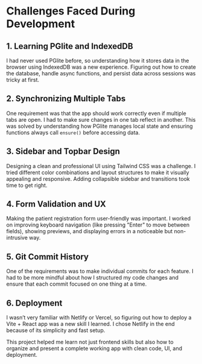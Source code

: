 # Challenges Faced During Development

## 1. Learning PGlite and IndexedDB

I had never used PGlite before, so understanding how it stores data in the browser using IndexedDB was a new experience. Figuring out how to create the database, handle async functions, and persist data across sessions was tricky at first.

## 2. Synchronizing Multiple Tabs

One requirement was that the app should work correctly even if multiple tabs are open. I had to make sure changes in one tab reflect in another. This was solved by understanding how PGlite manages local state and ensuring functions always call `ensure()` before accessing data.

## 3. Sidebar and Topbar Design

Designing a clean and professional UI using Tailwind CSS was a challenge. I tried different color combinations and layout structures to make it visually appealing and responsive. Adding collapsible sidebar and transitions took time to get right.

## 4. Form Validation and UX

Making the patient registration form user-friendly was important. I worked on improving keyboard navigation (like pressing "Enter" to move between fields), showing previews, and displaying errors in a noticeable but non-intrusive way.

## 5. Git Commit History

One of the requirements was to make individual commits for each feature. I had to be more mindful about how I structured my code changes and ensure that each commit focused on one thing at a time.

## 6. Deployment

I wasn’t very familiar with Netlify or Vercel, so figuring out how to deploy a Vite + React app was a new skill I learned. I chose Netlify in the end because of its simplicity and fast setup.

This project helped me learn not just frontend skills but also how to organize and present a complete working app with clean code, UI, and deployment.
